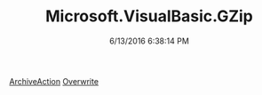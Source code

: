 ﻿---
title: Microsoft.VisualBasic.GZip
date: 6/13/2016 6:38:14 PM
---

[ArchiveAction](T-Microsoft.VisualBasic.GZip.ArchiveAction.html)
[Overwrite](T-Microsoft.VisualBasic.GZip.Overwrite.html)
